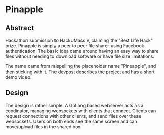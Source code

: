 # Pinapple

## Abstract

Hackathon submission to HackUMass V, claiming the "Best Life Hack" prize. Pinapple is simply a peer to peer file sharer using Facebook authentication. The basic idea came around having an easy way to share files without needing to download software or have file size limitations. 

The name came from mispelling the placeholder name "Pineapple", and then sticking with it. The devpost describes the project and has a short demo video.

## Design

The design is rather simple. A GoLang based webserver acts as a coodinator, managing websockets with clients that connect. Clients can request connections with other clients, and send files over these websockets. Users on both ends see the same screen and can move/upload files in the shared box.